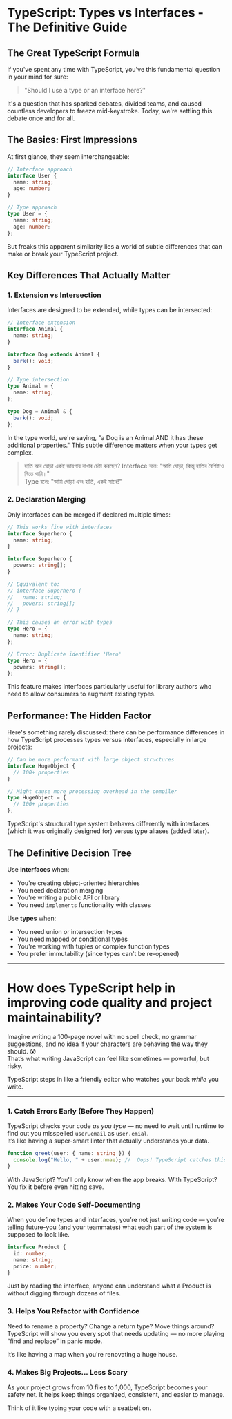 # TypeScript: Types vs Interfaces - The Definitive Guide

## The Great TypeScript Formula

If you've spent any time with TypeScript, you've this fundamental question in your mind for sure:

> "Should I use a type or an interface here?"

It's a question that has sparked debates, divided teams, and caused countless developers to freeze mid-keystroke. Today, we're settling this debate once and for all.

## The Basics: First Impressions

At first glance, they seem interchangeable:

```typescript
// Interface approach
interface User {
  name: string;
  age: number;
}

// Type approach
type User = {
  name: string;
  age: number;
};
```

But freaks this apparent similarity lies a world of subtle differences that can make or break your TypeScript project.

## Key Differences That Actually Matter

### 1. Extension vs Intersection

Interfaces are designed to be extended, while types can be intersected:

```typescript
// Interface extension
interface Animal {
  name: string;
}

interface Dog extends Animal {
  bark(): void;
}

// Type intersection
type Animal = {
  name: string;
};

type Dog = Animal & {
  bark(): void;
};
```

In the type world, we're saying, "a Dog is an Animal AND it has these additional properties." This subtle difference matters when your types get complex.

> হাতি আর ঘোড়া একই জায়গায় রাখার চেষ্টা করছেন?
> Interface বলে: "আমি ঘোড়া, কিন্তু হাতির বৈশিষ্ট্যও নিতে পারি।"  
> Type বলে: "আমি ঘোড়া এবং হাতি, একই সাথে!"

### 2. Declaration Merging

Only interfaces can be merged if declared multiple times:

```typescript
// This works fine with interfaces
interface Superhero {
  name: string;
}

interface Superhero {
  powers: string[];
}

// Equivalent to:
// interface Superhero {
//   name: string;
//   powers: string[];
// }

// This causes an error with types
type Hero = {
  name: string;
};

// Error: Duplicate identifier 'Hero'
type Hero = {
  powers: string[];
};
```

This feature makes interfaces particularly useful for library authors who need to allow consumers to augment existing types.

## Performance: The Hidden Factor

Here's something rarely discussed: there can be performance differences in how TypeScript processes types versus interfaces, especially in large projects:

```typescript
// Can be more performant with large object structures
interface HugeObject {
  // 100+ properties
}

// Might cause more processing overhead in the compiler
type HugeObject = {
  // 100+ properties
};
```

TypeScript's structural type system behaves differently with interfaces (which it was originally designed for) versus type aliases (added later).

## The Definitive Decision Tree

Use **interfaces** when:

- You're creating object-oriented hierarchies
- You need declaration merging
- You're writing a public API or library
- You need `implements` functionality with classes

Use **types** when:

- You need union or intersection types
- You need mapped or conditional types
- You're working with tuples or complex function types
- You prefer immutability (since types can't be re-opened)

---

# How does TypeScript help in improving code quality and project maintainability?

Imagine writing a 100-page novel with no spell check, no grammar suggestions, and no idea if your characters are behaving the way they should. 😰  
That’s what writing JavaScript can feel like sometimes — powerful, but risky.

TypeScript steps in like a friendly editor who watches your back _while_ you write.

---

### 1. Catch Errors Early (Before They Happen)

TypeScript checks your code _as you type_ — no need to wait until runtime to find out you misspelled `user.email` as `user.emial`.  
It’s like having a super-smart linter that actually understands your data.

```ts
function greet(user: { name: string }) {
  console.log("Hello, " + user.nmae); //  Oops! TypeScript catches this
}
```

With JavaScript? You'll only know when the app breaks.
With TypeScript? You fix it before even hitting save.

### 2. Makes Your Code Self-Documenting

When you define types and interfaces, you’re not just writing code — you’re telling future-you (and your teammates) what each part of the system is supposed to look like.

```ts
interface Product {
  id: number;
  name: string;
  price: number;
}
```

Just by reading the interface, anyone can understand what a Product is without digging through dozens of files.

### 3. Helps You Refactor with Confidence

Need to rename a property? Change a return type? Move things around?
TypeScript will show you every spot that needs updating — no more playing “find and replace” in panic mode.

It’s like having a map when you're renovating a huge house.

### 4. Makes Big Projects... Less Scary

As your project grows from 10 files to 1,000, TypeScript becomes your safety net.
It helps keep things organized, consistent, and easier to manage.

Think of it like typing your code with a seatbelt on.
